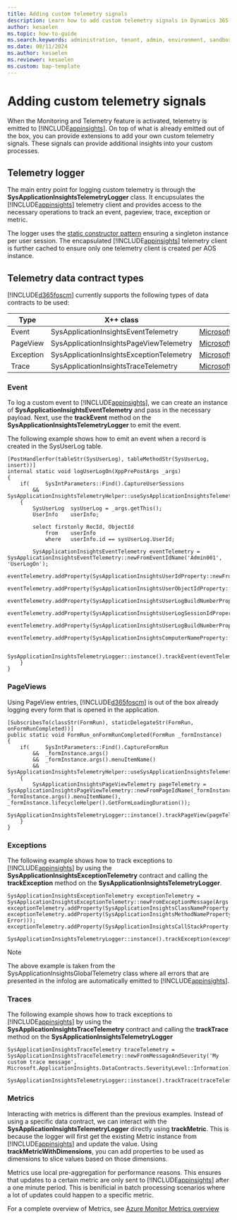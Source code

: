 ```yaml
---
title: Adding custom telemetry signals
description: Learn how to add custom telemetry signals in Dynamics 365 Finance & Supply Chain Management.  
author: kesaelen
ms.topic: how-to-guide
ms.search.keywords: administration, tenant, admin, environment, sandbox, telemetry
ms.date: 08/11/2024
ms.author: kesaelen
ms.reviewer: kesaelen
ms.custom: bap-template
---
```

# Adding custom telemetry signals

When the Monitoring and Telemetry feature is activated, telemetry is emitted to [!INCLUDE[appinsights](./includes/azure-application-insights-name.md)]. On top of what is already emitted out of the box, you can provide extensions to add your own custom telemetry signals. These signals can provide additional insights into your custom processes.

## Telemetry logger

The main entry point for logging custom telemetry is through the **SysApplicationInsightsTelemetryLogger** class. It encupsulates the [!INCLUDE[appinsights](./includes/azure-application-insights-name.md)] telemetry client and provides access to the necessary operations to track an event, pageview, trace, exception or metric. 

The logger uses the [static constructor pattern](https://learn.microsoft.com/dynamics365/fin-ops-core/dev-itpro/dev-ref/xpp-static-classes#static-constructors) ensuring a singleton instance per user session. The encapsulated [!INCLUDE[appinsights](./includes/azure-application-insights-name.md)] telemetry client is further cached to ensure only one telemetry client is created per AOS instance.

## Telemetry data contract types

[!INCLUDE[d365foscm](./includes/finops-product-name-long.md)] currently supports the following types of data contracts to be used:

| Type             | X++ class                                     | Application Insights Data Type |
|------------------|-----------------------------------------------|--------------------------------|
| Event            | SysApplicationInsightsEventTelemetry          | [Microsoft.ApplicationInsights.DataContracts.EventTelemetry](https://learn.microsoft.com/dotnet/api/microsoft.applicationinsights.datacontracts.eventtelemetry?view=azure-dotnet) |
| PageView         | SysApplicationInsightsPageViewTelemetry       | [Microsoft.ApplicationInsights.DataContracts.PageViewTelemetry](https://learn.microsoft.com/dotnet/api/microsoft.applicationinsights.datacontracts.pageviewtelemetry?view=azure-dotnet) |
| Exception        | SysApplicationInsightsExceptionTelemetry      | [Microsoft.ApplicationInsights.DataContracts.ExceptionTelemetry](https://learn.microsoft.com/dotnet/api/microsoft.applicationinsights.datacontracts.exceptiontelemetry?view=azure-dotnet) |
| Trace            | SysApplicationInsightsTraceTelemetry          | [Microsoft.ApplicationInsights.DataContracts.TraceTelemetry](https://learn.microsoft.com/dotnet/api/microsoft.applicationinsights.datacontracts.tracetelemetry?view=azure-dotnet) |

### Event

To log a custom event to [!INCLUDE[appinsights](./includes/azure-application-insights-name.md)], we can create an instance of **SysApplicationInsightsEventTelemetry** and pass in the necessary payload. Next, use the **trackEvent** method on the **SysApplicationInsightsTelemetryLogger** to emit the event.

The following example shows how to emit an event when a record is created in the SysUserLog table. 

```xpp
[PostHandlerFor(tableStr(SysUserLog), tableMethodStr(SysUserLog, insert))]
internal static void logUserLogOn(XppPrePostArgs _args)
{
    if(     SysIntParameters::Find().CaptureUserSessions
        &&  SysApplicationInsightsTelemetryHelper::useSysApplicationInsightsTelemetryLogger())
    {
        SysUserLog  sysUserLog = _args.getThis();
        UserInfo    userInfo;

        select firstonly RecId, ObjectId 
            from    userInfo 
            where   userInfo.id == sysUserLog.UserId;

        SysApplicationInsightsEventTelemetry eventTelemetry = SysApplicationInsightsEventTelemetry::newFromEventIdName('Admin001', 'UserLogOn');
        eventTelemetry.addProperty(SysApplicationInsightsUserIdProperty::newFromValue(sysUserLog.UserId));
        eventTelemetry.addProperty(SysApplicationInsightsUserObjectIdProperty::newFromValue(guid2Str(userInfo.ObjectId)));
        eventTelemetry.addProperty(SysApplicationInsightsUserLogBuildNumberProperty::newFromValue(sysUserLog.BuildNum));
        eventTelemetry.addProperty(SysApplicationInsightsUserLogSessionIdProperty::newFromValue(int2Str(sysUserLog.SessionId)));
        eventTelemetry.addProperty(SysApplicationInsightsUserLogBuildNumberProperty::newFromValue(sysUserLog.BuildNum));
        eventTelemetry.addProperty(SysApplicationInsightsComputerNameProperty::newFromValue(sysUserLog.Computername));

        SysApplicationInsightsTelemetryLogger::instance().trackEvent(eventTelemetry);
    }
}
```

### PageViews

Using PageView entries, [!INCLUDE[d365foscm](./includes/finops-product-name-long.md)] is out of the box already logging every form that is opened in the application.

```xpp
[SubscribesTo(classStr(FormRun), staticDelegateStr(FormRun, onFormRunCompleted))]
public static void FormRun_onFormRunCompleted(FormRun _formInstance)
{
    if(     SysIntParameters::Find().CaptureFormRun
        &&  _formInstance.args()
        &&  _formInstance.args().menuItemName()
        &&  SysApplicationInsightsTelemetryHelper::useSysApplicationInsightsTelemetryLogger())
    {
        SysApplicationInsightsPageViewTelemetry pageTelemetry = SysApplicationInsightsPageViewTelemetry::newFromPageIdName(_formInstance.instanceId(), _formInstance.args().menuItemName(), _formInstance.lifecycleHelper().GetFormLoadingDuration());
        SysApplicationInsightsTelemetryLogger::instance().trackPageView(pageTelemetry);
    }
}
```

### Exceptions

The following example shows how to track exceptions to [!INCLUDE[appinsights](./includes/azure-application-insights-name.md)] by using the **SysApplicationInsightsExceptionTelemetry** contract and calling the **trackException** method on the **SysApplicationInsightsTelemetryLogger**.

```xpp
SysApplicationInsightsExceptionTelemetry exceptionTelemetry = SysApplicationInsightsExceptionTelemetry::newFromExceptionMessage(Args.getArg('txt'));
exceptionTelemetry.addProperty(SysApplicationInsightsClassNameProperty::newFromValue(classStr(Global)));
exceptionTelemetry.addProperty(SysApplicationInsightsMethodNameProperty::newFromValue(staticmethodStr(Global, Error)));
exceptionTelemetry.addProperty(SysApplicationInsightsCallStackProperty::newFromCurrentCallStack());

SysApplicationInsightsTelemetryLogger::instance().trackException(exceptionTelemetry);
```

> [!NOTE]
> The above example is taken from the SysApplicationInsightsGlobalTelemetry class where all errors that are presented in the infolog are automatically emitted to [!INCLUDE[appinsights](./includes/azure-application-insights-name.md)]. 

### Traces

The following example shows how to track exceptions to [!INCLUDE[appinsights](./includes/azure-application-insights-name.md)] by using the **SysApplicationInsightsTraceTelemetry** contract and calling the **trackTrace** method on the **SysApplicationInsightsTelemetryLogger**

```xpp
SysApplicationInsightsTraceTelemetry traceTelemetry = SysApplicationInsightsTraceTelemetry::newFromMessageAndSeverity('My custom trace message', Microsoft.ApplicationInsights.DataContracts.SeverityLevel::Information);

SysApplicationInsightsTelemetryLogger::instance().trackTrace(traceTelemetry);
```

### Metrics

Interacting with metrics is different than the previous examples. Instead of using a specific data contract, we can interact with the **SysApplicationInsightsTelemetryLogger** directly using **trackMetric**. This is because the logger will first get the existing Metric instance from [!INCLUDE[appinsights](./includes/azure-application-insights-name.md)] and update the value. Using **trackMetricWithDimensions**, you can add properties to be used as dimensions to slice values based on those dimensions. 

Metrics use local pre-aggregation for performance reasons. This ensures that updates to a certain metric are only sent to [!INCLUDE[appinsights](./includes/azure-application-insights-name.md)] after a one minute period. This is benificial in batch processing scenarios where a lot of updates could happen to a specific metric.

For a complete overview of Metrics, see [Azure Monitor Metrics overview](https://learn.microsoft.com/azure/azure-monitor/essentials/data-platform-metrics)